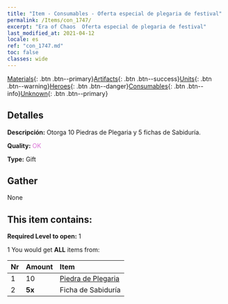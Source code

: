```yaml
---
title: "Item - Consumables - Oferta especial de plegaria de festival"
permalink: /Items/con_1747/
excerpt: "Era of Chaos  Oferta especial de plegaria de festival"
last_modified_at: 2021-04-12
locale: es
ref: "con_1747.md"
toc: false
classes: wide
---
```

 [Materials](/es/Items/){: .btn .btn--primary}[Artifacts](/es/Items/Artifacts/){: .btn .btn--success}[Units](/es/Items/Units/){: .btn .btn--warning}[Heroes](/es/Items/Heroes/){: .btn .btn--danger}[Consumables](/es/Items/Consumables/){: .btn .btn--info}[Unknown](/es/Items/Unknown/){: .btn .btn--primary}

## Detalles
 **Descripción:** Otorga 10 Piedras de Plegaria y 5 fichas de Sabiduría.

 **Quality:** <span style="color: #DA70D6">OK</span>

 **Type:** Gift

## Gather

  None

## This item contains:

 **Required Level to open:** 1

 1 You would get **ALL** items  from:

  | Nr | Amount |     Item    |
  |:---|:-------|:------------|
  | 1 | 10 | [Piedra de Plegaria](/es/Items/con_971/) | 
  | 2 |  **5x** | Ficha de Sabiduría |  | 
